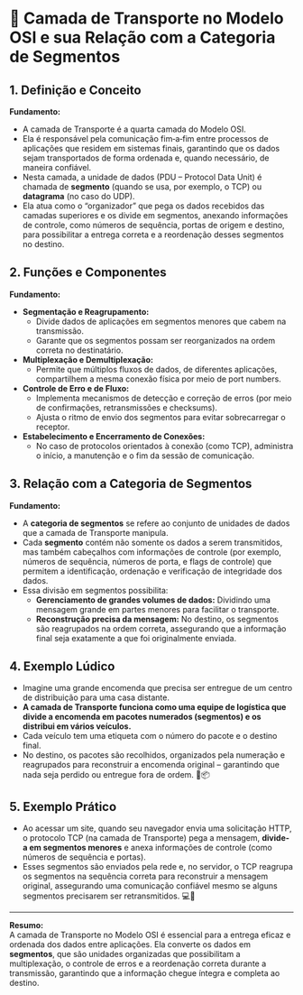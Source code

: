 # 🚀 Camada de Transporte no Modelo OSI e sua Relação com a Categoria de Segmentos

## 1. Definição e Conceito
**Fundamento:**  
- A camada de Transporte é a quarta camada do Modelo OSI.  
- Ela é responsável pela comunicação fim‐a‐fim entre processos de aplicações que residem em sistemas finais, garantindo que os dados sejam transportados de forma ordenada e, quando necessário, de maneira confiável.  
- Nesta camada, a unidade de dados (PDU – Protocol Data Unit) é chamada de **segmento** (quando se usa, por exemplo, o TCP) ou **datagrama** (no caso do UDP).  
- Ela atua como o “organizador” que pega os dados recebidos das camadas superiores e os divide em segmentos, anexando informações de controle, como números de sequência, portas de origem e destino, para possibilitar a entrega correta e a reordenação desses segmentos no destino.

## 2. Funções e Componentes
**Fundamento:**  
- **Segmentação e Reagrupamento:**  
  - Divide dados de aplicações em segmentos menores que cabem na transmissão.  
  - Garante que os segmentos possam ser reorganizados na ordem correta no destinatário.
- **Multiplexação e Demultiplexação:**  
  - Permite que múltiplos fluxos de dados, de diferentes aplicações, compartilhem a mesma conexão física por meio de port numbers.
- **Controle de Erro e de Fluxo:**  
  - Implementa mecanismos de detecção e correção de erros (por meio de confirmações, retransmissões e checksums).  
  - Ajusta o ritmo de envio dos segmentos para evitar sobrecarregar o receptor.
- **Estabelecimento e Encerramento de Conexões:**  
  - No caso de protocolos orientados à conexão (como TCP), administra o início, a manutenção e o fim da sessão de comunicação.

## 3. Relação com a Categoria de Segmentos
**Fundamento:**  
- A **categoria de segmentos** se refere ao conjunto de unidades de dados que a camada de Transporte manipula.  
- Cada **segmento** contém não somente os dados a serem transmitidos, mas também cabeçalhos com informações de controle (por exemplo, números de sequência, números de porta, e flags de controle) que permitem a identificação, ordenação e verificação de integridade dos dados.  
- Essa divisão em segmentos possibilita:
  - **Gerenciamento de grandes volumes de dados:** Dividindo uma mensagem grande em partes menores para facilitar o transporte.
  - **Reconstrução precisa da mensagem:** No destino, os segmentos são reagrupados na ordem correta, assegurando que a informação final seja exatamente a que foi originalmente enviada.

## 4. Exemplo Lúdico
- Imagine uma grande encomenda que precisa ser entregue de um centro de distribuição para uma casa distante.  
- **A camada de Transporte funciona como uma equipe de logística que divide a encomenda em pacotes numerados (segmentos) e os distribui em vários veículos.**  
- Cada veículo tem uma etiqueta com o número do pacote e o destino final.  
- No destino, os pacotes são recolhidos, organizados pela numeração e reagrupados para reconstruir a encomenda original – garantindo que nada seja perdido ou entregue fora de ordem. 🚚📦

## 5. Exemplo Prático
- Ao acessar um site, quando seu navegador envia uma solicitação HTTP, o protocolo TCP (na camada de Transporte) pega a mensagem, **divide-a em segmentos menores** e anexa informações de controle (como números de sequência e portas).  
- Esses segmentos são enviados pela rede e, no servidor, o TCP reagrupa os segmentos na sequência correta para reconstruir a mensagem original, assegurando uma comunicação confiável mesmo se alguns segmentos precisarem ser retransmitidos. 💻🔄

---
**Resumo:**  
A camada de Transporte no Modelo OSI é essencial para a entrega eficaz e ordenada dos dados entre aplicações. Ela converte os dados em **segmentos**, que são unidades organizadas que possibilitam a multiplexação, o controle de erros e a reordenação correta durante a transmissão, garantindo que a informação chegue íntegra e completa ao destino.  